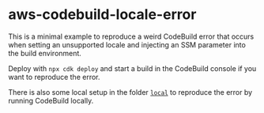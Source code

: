# aws-codebuild-locale-error

This is a minimal example to reproduce a weird CodeBuild error that occurs when setting an unsupported locale and
injecting an SSM parameter into the build environment.

Deploy with `npx cdk deploy` and start a build in the CodeBuild console if you want to reproduce the error.

There is also some local setup in the folder [`local`](local) to reproduce the error by running CodeBuild locally.
